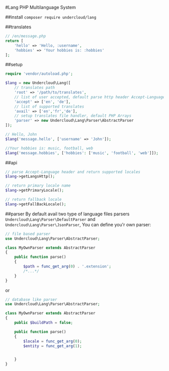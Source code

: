 #Lang
PHP Multilanguage System

##install
`composer require undercloud/lang`

##translates
```PHP
// /en/message.php
return [
	'hello' => 'Hello, :username',
	'hobbies' => 'Your hobbies is: :hobbies'
];
```

##setup
```PHP
require 'vendor/autoload.php';

$lang = new Undercloud\Lang([
	// translates path
	'root' => '/path/to/translates',
	// list of user accepted, default parse http header Accept-Language
	'accept' => ['en', 'de'],
	// list of supported translates
	'avail' => ['en','fr','de'],
	// setup translates file handler, default PHP Arrays
	'parser' => new Undercloud\Lang\Parser\AbstractParser
]);

// Hello, John
$lang('message.hello', ['username' => 'John']);

//Your hobbies is: music, football, web
$lang('message.hobbies', ['hobbies': ['music', 'football', 'web']]);
```

##api
```PHP
// parse Accept-Language header and return supported locales
$lang->getLangsHttp();

// return primary locale name
$lang->getPrimaryLocale();

// return fallback locale
$lang->getFallBackLocale();
```

##parser
By default avail two type of language files parsers `Undercloud\Lang\Parser\DefaultParser` and `Undercloud\Lang\Parser\JsonParser`,
You can define you'r own parser:
```PHP
// file based parser
use Undercloud\Lang\Parser\AbstractParser;

class MyOwnParser extends AbstractParser
{
	public function parse()
	{
		$path = func_get_arg(0) . '.extension';
		/*...*/
	}
}
```
or
```PHP
// database like parser
use Undercloud\Lang\Parser\AbstractParser;

class MyOwnParser extends AbstractParser
{
	public $buildPath = false;

	public function parse()
	{
		$locale = func_get_arg(0);
		$entity = func_get_arg(1);


	}
}
```